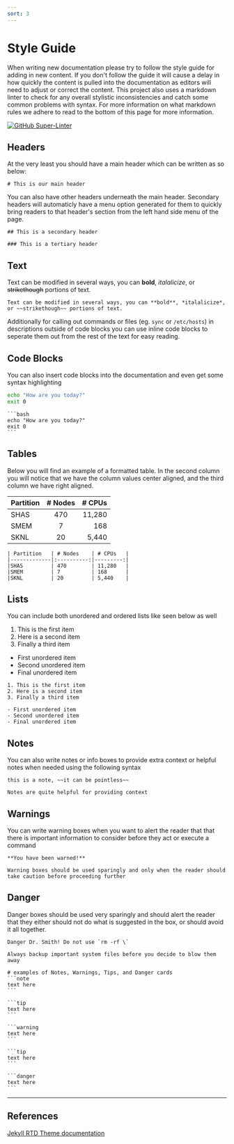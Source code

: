 ```yaml
---
sort: 3
---
```


# Style Guide

When writing new documentation please try to follow the style guide for adding in new content. If you don't follow the guide it will cause a delay in how quickly the content is pulled into the documentation as editors will need to adjust or correct the content. This project also uses a markdown linter to check for any overall stylistic inconsistencies and catch some common problems with syntax. For more information on what markdown rules we adhere to read to the bottom of this page for more information.

[![GitHub Super-Linter](https://github.com/hpc-syspros-basics/hpc-syspros-basics.github.io/workflows/Lint%20Code%20Base/badge.svg)](https://github.com/marketplace/actions/super-linter)

## Headers
At the very least you should have a main header which can be written as so below:

```
# This is our main header
```

You can also have other headers underneath the main header. Secondary headers will automaticly have a menu option generated for them to quickly bring readers to that header's section from the left hand side menu of the page.

```
## This is a secondary header

### This is a tertiary header
```

## Text

Text can be modified in several ways, you can **bold**, *italalicize*, or ~~strikethough~~ portions of text.

```
Text can be modified in several ways, you can **bold**, *italalicize*, or ~~strikethough~~ portions of text.
```

Additionally for calling out commands or files (eg. `sync` or `/etc/hosts`) in descriptions outside of code blocks you can use inline code blocks to seperate them out from the rest of the text for easy reading.

## Code Blocks

You can also insert code blocks into the documentation and even get some syntax highlighting

```bash
echo "How are you today?"
exit 0
```

~~~~
```bash
echo "How are you today?"
exit 0
```
~~~~

## Tables

Below you will find an example of a formatted table. In the second column you will notice that we have the column values center aligned, and the third column we have right aligned.

| Partition   | # Nodes    | # CPUs   |
|-------------|:----------:|---------:|
|SHAS         | 470        | 11,280   |
|SMEM         | 7          | 168      |
|SKNL         | 20         | 5,440    |

```
| Partition   | # Nodes    | # CPUs   |
|-------------|:----------:|---------:|
|SHAS         | 470        | 11,280   |
|SMEM         | 7          | 168      |
|SKNL         | 20         | 5,440    |
```

## Lists

You can include both unordered and ordered lists like seen below as well

1. This is the first item
2. Here is a second item
3. Finally a third item

- First unordered item
- Second unordered item
- Final unordered item

```
1. This is the first item
2. Here is a second item
3. Finally a third item

- First unordered item
- Second unordered item
- Final unordered item
```

## Notes

You can also write notes or info boxes to provide extra context or helpful notes when needed using the following syntax


```note
this is a note, ~~it can be pointless~~
```


```note
Notes are quite helpful for providing context
```

## Warnings
You can write warning boxes when you want to alert the reader that that there is important information to consider before they act or execute a command

```warning
**You have been warned!**
```

```warning
Warning boxes should be used sparingly and only when the reader should take caution before proceeding further
```

## Danger
Danger boxes should be used very sparingly and should alert the reader that they either should not do what is suggested in the box, or should avoid it all together.

```danger
Danger Dr. Smith! Do not use `rm -rf \`
```

```danger
Always backup important system files before you decide to blow them away
```

~~~~
# examples of Notes, Warnings, Tips, and Danger cards
```note
text here
```
~~~~

~~~~
```tip
text here
```
~~~~

~~~~
```warning
text here
```
~~~~

~~~~
```tip
text here
```
~~~~

~~~~
```danger
text here
```
~~~~


---
## References

[Jekyll RTD Theme documentation](https://jekyll-rtd-theme.rundocs.io/)
